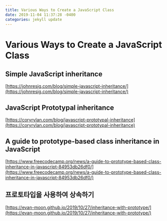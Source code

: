 ```yaml
---
title: Various Ways to Create a JavaScript Class
date: 2019-11-04 11:37:28 -0400
categories: jekyll update
---
```


# Various Ways to Create a JavaScript Class

## Simple JavaScript inheritance

[https://johnresig.com/blog/simple-javascript-inheritance/](https://johnresig.com/blog/simple-javascript-inheritance/)

## JavaScript Prototypal inheritance

[https://coryrylan.com/blog/javascript-prototypal-inheritance](https://coryrylan.com/blog/javascript-prototypal-inheritance)

## A guide to prototype-based class inheritance in JavaScript

[https://www.freecodecamp.org/news/a-guide-to-prototype-based-class-inheritance-in-javascript-84953db26df0/](https://www.freecodecamp.org/news/a-guide-to-prototype-based-class-inheritance-in-javascript-84953db26df0/)

## 프로토타입을 사용하여 상속하기

[https://evan-moon.github.io/2019/10/27/inheritance-with-prototype/](https://evan-moon.github.io/2019/10/27/inheritance-with-prototype/)